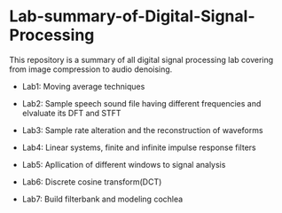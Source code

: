 # Lab-summary-of-Digital-Signal-Processing
This repository is a summary of all digital signal processing lab covering from image compression to audio denoising. 

- Lab1: Moving average techniques  
  
    
- Lab2: Sample speech sound file having different frequencies and elvaluate its DFT and STFT
- Lab3: Sample rate alteration and the reconstruction of waveforms
- Lab4: Linear systems, finite and infinite impulse response filters
- Lab5: Apllication of different windows to signal analysis
- Lab6: Discrete cosine transform(DCT)
- Lab7: Build filterbank and modeling cochlea
